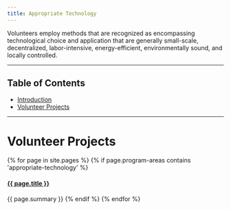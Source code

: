 ```yaml
---
title: Appropriate Technology
---
```


<p class="lead">Volunteers employ methods that are recognized as encompassing technological choice and application that are generally small-scale, decentralized, labor-intensive, energy-efficient, environmentally sound, and locally controlled.</p>



___



## Table of Contents

- [Introduction](#introduction)
- [Volunteer Projects](#volunteer-projects)



___



# Volunteer Projects

{% for page in site.pages %}
{% if page.program-areas contains 'appropriate-technology' %}  
#### [{{ page.title }}]({{page.url}})
{{ page.summary }}
{% endif %}
{% endfor %}



